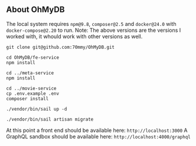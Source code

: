 
## About OhMyDB

The local system requires `npm@9.8`, `composer@2.5` and `docker@24.0` with `docker-compose@2.20` to run.
Note: The above versions are the versions I worked with, it whould work with other versions as well.


```
git clone git@github.com:70mmy/OhMyDB.git

cd OhMyDB/fe-service
npm install

cd ../meta-service
npm install

cd ../movie-service
cp .env.example .env
composer install

./vendor/bin/sail up -d

./vendor/bin/sail artisan migrate
```

At this point a front end should be available here: `http://localhost:3000`
A GraphQL sandbox should be available here: `http://localhost:4000/graphql`
